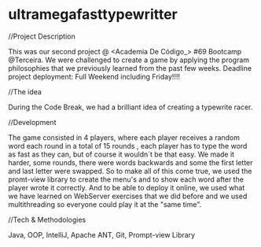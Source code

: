 # ultramegafasttypewritter

//Project Description

This was our second project @ <Academia De Código_> #69 Bootcamp @Terceira.
We were challenged to create a game by applying the program philosophies that we previously learned from the past few weeks. Deadline project deployment: Full Weekend including Friday!!!!

//The idea

During the Code Break, we had a brilliant idea of creating a typewrite racer.

//Development

The game consisted in 4 players, where each player receives a random word each round in a total of 15 rounds , each player has to type the word as fast as they can, but of course it wouldn´t be that easy. We made it harder, some rounds, there were words backwards and some the first letter and last letter were swapped.
So to make all of this come true, we used the promt-view library to create the menu's and to show each word after the player wrote it correctly.
And to be able to deploy it online, we used what we have learned on WebServer exercises that we did before and we used multithreading so everyone could play it at the "same time".


//Tech & Methodologies

Java, OOP, IntelliJ, Apache ANT, Git, Prompt-view Library
